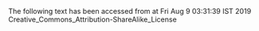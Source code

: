 The following text has been accessed from at Fri Aug 9 03:31:39 IST 2019
Creative_Commons_Attribution-ShareAlike_License
